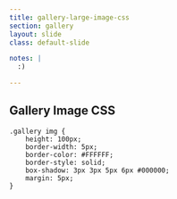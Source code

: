 ```yaml
---
title: gallery-large-image-css
section: gallery
layout: slide
class: default-slide

notes: |
  :)

---
```


## Gallery Image CSS

	.gallery img {
		height: 100px;
		border-width: 5px;
		border-color: #FFFFFF;
		border-style: solid;
		box-shadow: 3px 3px 5px 6px #000000;
		margin: 5px;
	}
